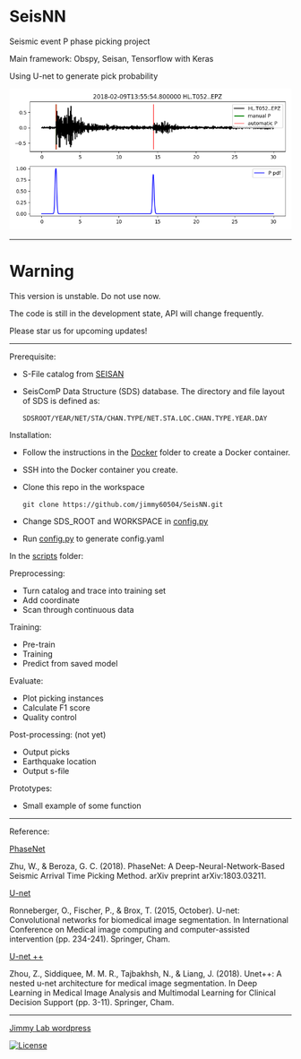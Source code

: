 # SeisNN

Seismic event P phase picking project

Main framework: Obspy, Seisan, Tensorflow with Keras

Using U-net to generate pick probability

![example](example.png)

---

# Warning 

This version is unstable. Do not use now.

The code is still in the development state, API will change frequently. 

Please star us for upcoming updates!

---

Prerequisite:

- S-File catalog from [SEISAN](http://seisan.info/)
- SeisComP Data Structure (SDS) database. The directory and file layout of SDS is defined as:

      SDSROOT/YEAR/NET/STA/CHAN.TYPE/NET.STA.LOC.CHAN.TYPE.YEAR.DAY

Installation:

- Follow the instructions in the [Docker](docker) folder to create a Docker container.
- SSH into the Docker container you create.
- Clone this repo in the workspace

      git clone https://github.com/jimmy60504/SeisNN.git

- Change SDS_ROOT and WORKSPACE in [config.py](scripts/config.py) 
- Run  [config.py](scripts/config.py)  to generate config.yaml

In the [scripts](scripts) folder:

Preprocessing:

- Turn catalog and trace into training set
- Add coordinate 
- Scan through continuous data
  
Training:

- Pre-train
- Training
- Predict from saved model

Evaluate:

- Plot picking instances
- Calculate F1 score
- Quality control

Post-processing: (not yet)

- Output picks
- Earthquake location 
- Output s-file

Prototypes:

- Small example of some function

---

Reference:

 [PhaseNet](https://arxiv.org/abs/1803.03211)
 
 Zhu, W., & Beroza, G. C. (2018). PhaseNet: A Deep-Neural-Network-Based Seismic Arrival Time Picking Method. arXiv preprint arXiv:1803.03211.
 
 [U-net](https://lmb.informatik.uni-freiburg.de/people/ronneber/u-net/)
 
 Ronneberger, O., Fischer, P., & Brox, T. (2015, October). U-net: Convolutional networks for biomedical image segmentation. In International Conference on Medical image computing and computer-assisted intervention (pp. 234-241). Springer, Cham.
 
 [U-net ++](https://doi.org/10.1007/978-3-030-00889-5_1)
  
 Zhou, Z., Siddiquee, M. M. R., Tajbakhsh, N., & Liang, J. (2018). Unet++: A nested u-net architecture for medical image segmentation. In Deep Learning in Medical Image Analysis and Multimodal Learning for Clinical Decision Support (pp. 3-11). Springer, Cham.
 


---

[Jimmy Lab wordpress](https://jimmylab.wordpress.com/)
 
[![License](http://img.shields.io/:license-mit-blue.svg?style=flat-square)](http://badges.mit-license.org)
